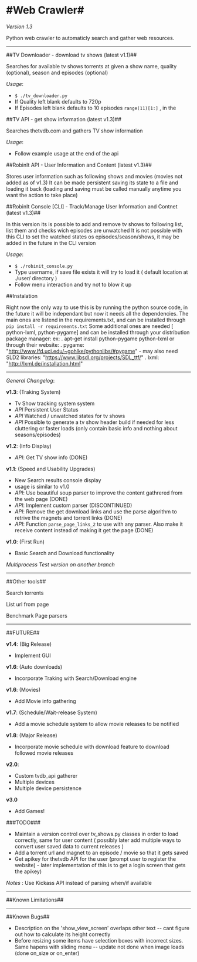 #Web Crawler#
================================

*Version 1.3*

Python web crawler to automaticly search and gather web resources.

--------------------------------

##TV Downloader - download tv shows (latest v1.1)##

Searches for available tv shows torrents at given a show name, quality (optional), season and episodes (optional)

*Usage*:

- `$ ./tv_downloader.py`
- If Quality left blank defaults to 720p
- If Episodes left blank defaults to 10 episodes `range(11)[1:]` , in the

##TV API - get show information (latest v1.3)##

Searches thetvdb.com and gathers TV show information

*Usage*:

- Follow example usage at the end of the api

##RobinIt API - User Information and Content (latest v1.3)##

Stores user information such as following shows and movies (movies not added as of v1.3)
It can be made persistent saving its state to a file and loading it back (loading and saving must be called manually anytime you want the action to take place)

##RobinIt Console [CLI] - Track/Manage User Information and Contnet (latest v1.3)##

In this version its is possible to add and remove tv shows to following list, list them and checks wich episodes are unwatched
It is not possible with this CLI to set the watched states os episodes/season/shows, it may be added in the future in the CLI version

*Usage*:

- `$ ./robinit_console.py`
- Type username, if save file exists it will try to load it ( default location at ./user/ directory )
- Follow menu interaction and try not to blow it up


##Instalation

Right now the only way to use this is by running the python source code, in the future it will be independant
but now it needs all the dependencies.
The main ones are listend in the requirements.txt, and can be installed through `pip install -r requirements.txt`
Some additional ones are needed [ python-lxml, python-pygame] and can be installed through your distribution package manager:
	ex:
	. apt-get install python-pygame python-lxml
or through their website:
	. pygame: "http://www.lfd.uci.edu/~gohlke/pythonlibs/#pygame"
		- may also need SLD2 libraries: "https://www.libsdl.org/projects/SDL_ttf/"
	. lxml: "http://lxml.de/installation.html"

---------------------

*General Changelog*:

**v1.3**: (Traking System)

- Tv Show tracking system system
- *API* Persistent User Status
- *API* Watched / unwatched states for tv shows
- *API* Possible to generate a tv show header build if needed for less cluttering or faster loads (only contain basic info and nothing about seasons/episodes)

**v1.2**: (Info Display)

- *API*: Get TV show info (DONE)

**v1.1**: (Speed and Usability Upgrades)

- New Search results console display
- usage is similar to v1.0
- *API*: Use beautiful soup parser to improve the content gathrered from the web page (DONE)
- *API*: Implement custom parser (DISCONTINUED)
- *API*: Remove the get download links and use the parse algorithm to retrive the magnets and torrent links (DONE)
- *API*: Function `parse_page_links_2` to use with any parser. Also make it receive content instead of making it get the page (DONE)

**v1.0**: (First Run)

- Basic Search and Download functionality


*Multiprocess Test version on another branch*

--------------------------------

##Other tools##

Search torrents

List url from page

Benchmark Page parsers

--------------------------------

##FUTURE##

**v1.4**: (Big Release)

- Implement GUI

**v1.6**: (Auto downloads)

- Incorporate Traking with Search/Download engine

**v1.6**: (Movies)

- Add Movie info gathering

**v1.7**: (Schedule/Wait-release System)

- Add a movie schedule system to allow movie releases to be notified

**v1.8**: (Major Release)

- Incorporate movie schedule with download feature to download followed movie releases

**v2.0**:

- Custom tvdb_api gatherer
- Multiple devices
- Multiple device persistence

**v3.0**

- Add Games!

###TODO###

- Maintain a version control over tv_shows.py classes in order to load correctly, same for user content ( possibly later add multiple ways to convert user saved data to current releases )
- Add a torrent url and magnet to an episode / movie so that it gets saved
- Get apikey for thetvdb API for the user (prompt user to register the website) - later implementation of this is to get a login screen that gets the apikey)

*Notes* : Use Kickass API instead of parsing when/if available

--------------------------------

##Known Limitations##

--------------------------------
##Known Bugs##

- Description on the 'show_view_screen' overlaps other text -- cant figure out how to calculate its height correctly
- Before resizing some items have selection boxes with incorrect sizes. Same hapens with sliding menu -- update not done when image loads (done on_size or on_enter)

